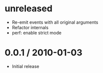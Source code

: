 unreleased
==========

  * Re-emit events with all original arguments
  * Refactor internals
  * perf: enable strict mode

0.0.1 / 2010-01-03
==================

  * Initial release
